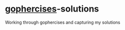 # [gophercises](https://gophercises.com)-solutions
Working through gophercises and capturing my solutions

